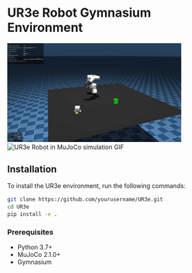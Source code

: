 # UR3e Robot Gymnasium Environment

<img src="./media/capture.png" alt="UR3e Robot in MuJoCo simulation" width="400"/>
<img src="./media/record.gif" alt="UR3e Robot in MuJoCo simulation GIF" width="400"/>

## Installation

To install the UR3e environment, run the following commands:

```bash
git clone https://github.com/yourusername/UR3e.git
cd UR3e
pip install -e .
```

### Prerequisites

- Python 3.7+
- MuJoCo 2.1.0+
- Gymnasium


